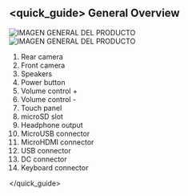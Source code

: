 ## <quick_guide> General Overview

![IMAGEN GENERAL DEL PRODUCTO](http://static.energysistem.com/images/manuals/39903/5419b4f3b6ff8.jpg)
![IMAGEN GENERAL DEL PRODUCTO](http://static.energysistem.com/images/manuals/39903/5419b4e4455b6.jpg )

1. Rear camera
2. Front camera
3. Speakers
4. Power button
5. Volume control +
6. Volume control -
7. Touch panel
8. microSD slot
9. Headphone output
10. MicroUSB connector
11. MicroHDMI connector
12. USB connector
13. DC connector
14. Keyboard connector

</quick_guide>
